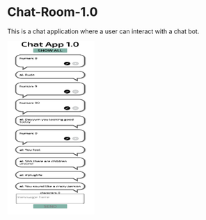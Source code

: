 # Chat-Room-1.0

This is a chat application where a user can interact with a chat bot.

<img src="./lib/images/chatapp.jpg" height="400px" width="200px">
